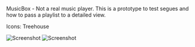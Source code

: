 MusicBox - Not a real music player.
This is a prototype to test segues and how to pass a playlist to a detailed view.

Icons: Treehouse

![Screenshot](https://raw.github.com/mjgsilva/MusicBox/master/Screenshots/ss_menu.png)
![Screenshot](https://raw.github.com/mjgsilva/MusicBox/master/Screenshots/ss_playlist.png)
